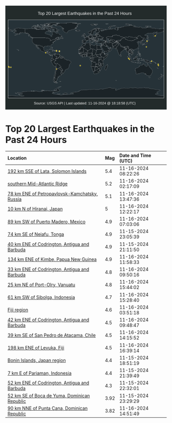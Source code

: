 ![Map](./map.png)

# Top 20 Largest Earthquakes in the Past 24 Hours

| Location | Mag | Date and Time (UTC) |
|:---|:---|:---|
| [192 km SSE of Lata, Solomon Islands](https://earthquake.usgs.gov/earthquakes/eventpage/us7000ns4s) | 5.4 | 11-16-2024 08:22:26 |
| [southern Mid-Atlantic Ridge](https://earthquake.usgs.gov/earthquakes/eventpage/us7000ns3m) | 5.2 | 11-16-2024 02:17:09 |
| [78 km ENE of Petropavlovsk-Kamchatsky, Russia](https://earthquake.usgs.gov/earthquakes/eventpage/us7000ns62) | 5.1 | 11-16-2024 13:47:36 |
| [10 km N of Hiranai, Japan](https://earthquake.usgs.gov/earthquakes/eventpage/us7000ns5p) | 5 | 11-16-2024 12:22:17 |
| [89 km SW of Puerto Madero, Mexico](https://earthquake.usgs.gov/earthquakes/eventpage/us7000ns4l) | 4.9 | 11-16-2024 07:03:06 |
| [74 km SE of Neiafu, Tonga](https://earthquake.usgs.gov/earthquakes/eventpage/us7000ns3a) | 4.9 | 11-15-2024 23:05:39 |
| [40 km ENE of Codrington, Antigua and Barbuda](https://earthquake.usgs.gov/earthquakes/eventpage/us7000ns2h) | 4.9 | 11-15-2024 21:11:50 |
| [134 km ENE of Kimbe, Papua New Guinea](https://earthquake.usgs.gov/earthquakes/eventpage/us7000ns5m) | 4.9 | 11-16-2024 11:58:33 |
| [33 km ENE of Codrington, Antigua and Barbuda](https://earthquake.usgs.gov/earthquakes/eventpage/us7000ns58) | 4.8 | 11-16-2024 09:50:16 |
| [25 km NE of Port-Olry, Vanuatu](https://earthquake.usgs.gov/earthquakes/eventpage/us7000ns6f) | 4.8 | 11-16-2024 15:44:02 |
| [61 km SW of Sibolga, Indonesia](https://earthquake.usgs.gov/earthquakes/eventpage/us7000ns6d) | 4.7 | 11-16-2024 15:28:40 |
| [Fiji region](https://earthquake.usgs.gov/earthquakes/eventpage/us7000ns3y) | 4.6 | 11-16-2024 03:51:18 |
| [42 km ENE of Codrington, Antigua and Barbuda](https://earthquake.usgs.gov/earthquakes/eventpage/us7000ns57) | 4.5 | 11-16-2024 09:48:47 |
| [39 km SE of San Pedro de Atacama, Chile](https://earthquake.usgs.gov/earthquakes/eventpage/us7000ns64) | 4.5 | 11-16-2024 14:15:52 |
| [198 km ENE of Levuka, Fiji](https://earthquake.usgs.gov/earthquakes/eventpage/us7000ns6k) | 4.5 | 11-16-2024 16:39:14 |
| [Bonin Islands, Japan region](https://earthquake.usgs.gov/earthquakes/eventpage/us7000ns24) | 4.4 | 11-15-2024 18:51:19 |
| [7 km E of Pariaman, Indonesia](https://earthquake.usgs.gov/earthquakes/eventpage/us7000ns2q) | 4.4 | 11-15-2024 21:39:49 |
| [52 km ENE of Codrington, Antigua and Barbuda](https://earthquake.usgs.gov/earthquakes/eventpage/us7000ns32) | 4.3 | 11-15-2024 22:32:01 |
| [52 km SE of Boca de Yuma, Dominican Republic](https://earthquake.usgs.gov/earthquakes/eventpage/pr2024320000) | 3.92 | 11-15-2024 23:29:29 |
| [90 km NNE of Punta Cana, Dominican Republic](https://earthquake.usgs.gov/earthquakes/eventpage/pr2024321000) | 3.82 | 11-16-2024 14:51:49 |
